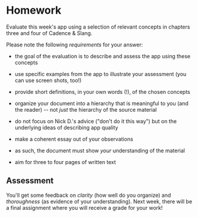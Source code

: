 # Homework

Evaluate this week's app using a selection of relevant concepts in chapters three and four of Cadence & Slang.

Please note the following *requirements* for your answer:

- the goal of the evaluation is to describe and assess the app using these concepts

- use specific examples from the app to illustrate your assessment (you can use screen shots, too!)

- provide short definitions, in your own words (!), of the chosen concepts

- organize your document into a hierarchy that is meaningful to you (and the reader) -- not *just* the hierarchy of the source material

- do not focus on Nick D.'s advice ("don't do it this way") but on the underlying ideas of describing app quality

- make a coherent essay out of your observations

- as such, the document must show *your* understanding of the material

- aim for three to four pages of written text

## Assessment

You'll get some feedback on *clarity* (how well do you organize) and *thoroughness* (as evidence of your understanding). Next week, there will be a final assignment where you will receive a grade for your work!
